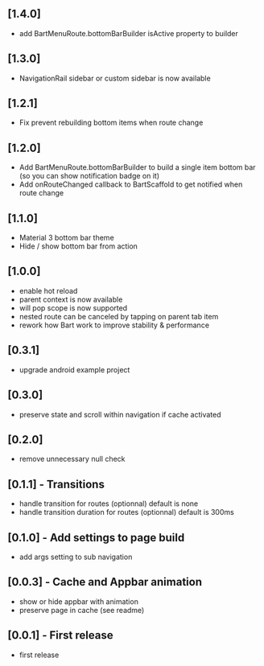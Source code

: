 ## [1.4.0]

- add BartMenuRoute.bottomBarBuilder isActive property to builder

## [1.3.0]

- NavigationRail sidebar or custom sidebar is now available

## [1.2.1]

- Fix prevent rebuilding bottom items when route change

## [1.2.0]

- Add BartMenuRoute.bottomBarBuilder to build a single item bottom bar (so you
  can show notification badge on it)
- Add onRouteChanged callback to BartScaffold to get notified when route change

## [1.1.0]

- Material 3 bottom bar theme
- Hide / show bottom bar from action

## [1.0.0]

- enable hot reload
- parent context is now available
- will pop scope is now supported
- nested route can be canceled by tapping on parent tab item
- rework how Bart work to improve stability & performance

## [0.3.1]

- upgrade android example project

## [0.3.0]

- preserve state and scroll within navigation if cache activated

## [0.2.0]

- remove unnecessary null check

## [0.1.1] - Transitions

- handle transition for routes (optionnal) default is none
- handle transition duration for routes (optionnal) default is 300ms

## [0.1.0] - Add settings to page build

- add args setting to sub navigation

## [0.0.3] - Cache and Appbar animation

- show or hide appbar with animation
- preserve page in cache (see readme)

## [0.0.1] - First release

- first release
